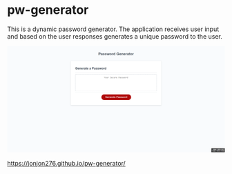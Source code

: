 # pw-generator

This is a dynamic password generator.
The application receives user input and based on the user responses generates a unique password to the user.

<img src="./Assets/screencapture-jonjon276-github-io-pw-generator-2021-08-29-20_20_36.png">

https://jonjon276.github.io/pw-generator/

